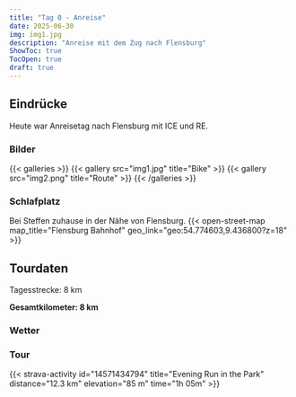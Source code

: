 ```yaml
---
title: "Tag 0 - Anreise"
date: 2025-06-30
img: img1.jpg
description: "Anreise mit dem Zug nach Flensburg"
ShowToc: true
TocOpen: true
draft: true
---
```


## Eindrücke
Heute war Anreisetag nach Flensburg mit ICE und RE.

### Bilder
{{< galleries >}}
{{< gallery src="img1.jpg" title="Bike" >}}
{{< gallery src="img2.png" title="Route" >}}
{{< /galleries >}}

### Schlafplatz 
Bei Steffen zuhause in der Nähe von Flensburg.
{{< open-street-map map_title="Flensburg Bahnhof" geo_link="geo:54.774603,9.436800?z=18" >}}


## Tourdaten
Tagesstrecke: 8 km 

**Gesamtkilometer: 8 km**

### Wetter

### Tour
{{< strava-activity id="14571434794" title="Evening Run in the Park" distance="12.3 km" elevation="85 m" time="1h 05m" >}}

